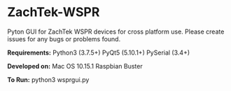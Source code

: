 # ZachTek-WSPR
Pyton GUI for ZachTek WSPR devices for cross platform use.
Please create issues for any bugs or problems found.

**Requirements:**
  Python3   (3.7.5+)
  PyQt5     (5.10.1+)
  PySerial  (3.4+)

**Developed on:**
  Mac OS 10.15.1
  Raspbian Buster

**To Run:**
python3 wsprgui.py